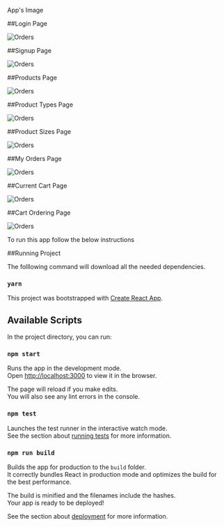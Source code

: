 App's Image

##Login Page

![Orders](https://raw.githubusercontent.com/petrovick/PizzaReactNativeClient/master/solutions/images/1_login.png)

##Signup Page

![Orders](https://raw.githubusercontent.com/petrovick/PizzaReactNativeClient/master/solutions/images/2_signup.png)

##Products Page

![Orders](https://raw.githubusercontent.com/petrovick/PizzaReactNativeClient/master/solutions/images/3_products.png)

##Product Types Page

![Orders](https://raw.githubusercontent.com/petrovick/PizzaReactNativeClient/master/solutions/images/4_types.png)

##Product Sizes Page

![Orders](https://raw.githubusercontent.com/petrovick/PizzaReactNativeClient/master/solutions/images/5_sizes.png)

##My Orders Page

![Orders](https://raw.githubusercontent.com/petrovick/PizzaReactNativeClient/master/solutions/images/6_orders.png)

##Current Cart Page

![Orders](https://raw.githubusercontent.com/petrovick/PizzaReactNativeClient/master/solutions/images/7_cart_products.png)

##Cart Ordering Page

![Orders](https://raw.githubusercontent.com/petrovick/PizzaReactNativeClient/master/solutions/images/8_cart_details.png)

To run this app follow the below instructions

##Running Project

The folllowing command will download all the needed dependencies.

### `yarn`

This project was bootstrapped with [Create React App](https://github.com/facebook/create-react-app).

## Available Scripts

In the project directory, you can run:

### `npm start`

Runs the app in the development mode.<br>
Open [http://localhost:3000](http://localhost:3000) to view it in the browser.

The page will reload if you make edits.<br>
You will also see any lint errors in the console.

### `npm test`

Launches the test runner in the interactive watch mode.<br>
See the section about [running tests](https://facebook.github.io/create-react-app/docs/running-tests) for more information.

### `npm run build`

Builds the app for production to the `build` folder.<br>
It correctly bundles React in production mode and optimizes the build for the best performance.

The build is minified and the filenames include the hashes.<br>
Your app is ready to be deployed!

See the section about [deployment](https://facebook.github.io/create-react-app/docs/deployment) for more information.
